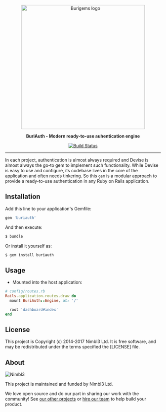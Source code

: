 <p align="center">
  <img alt="Burigems logo" src="https://github.com/burigems/assets/blob/master/burigems-logo.png?raw=true" width="400"/>
</p>

<p align="center">
    <strong>BuriAuth - Modern ready-to-use auhentication engine</strong>
</p>

<p align="center">
    <a href='https://semaphoreci.com/nimbl3/buriauth'> <img src='https://semaphoreci.com/api/v1/nimbl3/buriauth/branches/chore-setup-ci/badge.svg' alt='Build Status'></a>
</p>

---

In each project, authentication is almost always required and Devise is almost always the go-to gem to implement such 
functionality. While Devise is easy to use and configure, its codebase lives in the core of the application and often needs 
tinkering. So this `gem` is a modular approach to provide a ready-to-use authentication in any Ruby on Rails application. 

## Installation

Add this line to your application's Gemfile:

```ruby
gem 'buriauth'
```

And then execute:

```bash
$ bundle
```

Or install it yourself as:

```bash
$ gem install buriauth
```

## Usage

* Mounted into the host application:

```ruby
# config/routes.rb
Rails.application.routes.draw do
  mount BuriAuth::Engine, at: '/'

  root 'dashboard#index'
end
```

## License

This project is Copyright (c) 2014-2017 Nimbl3 Ltd. It is free software,
and may be redistributed under the terms specified the [LICENSE] file.

## About

![Nimbl3](https://dtvm7z6brak4y.cloudfront.net/logo/logo-repo-readme.jpg)

This project is maintained and funded by Nimbl3 Ltd.

We love open source and do our part in sharing our work with the community!
See [our other projects][community] or [hire our team][hire] to help build your product.

[community]: https://github.com/nimbl3
[hire]: https://nimbl3.com/
